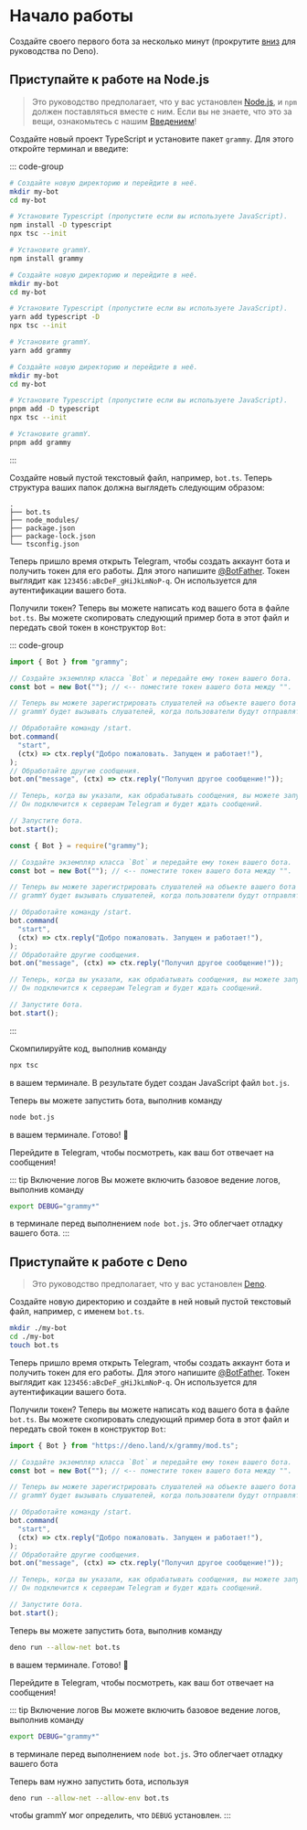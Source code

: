 # Начало работы

Создайте своего первого бота за несколько минут (прокрутите
[вниз](#приступаите-к-работе-с-deno) для руководства по Deno).

## Приступайте к работе на Node.js

> Это руководство предполагает, что у вас установлен
> [Node.js](https://nodejs.org), и `npm` должен поставляться вместе с ним. Если
> вы не знаете, что это за вещи, ознакомьтесь с нашим
> [Введением](./introduction)!

Создайте новый проект TypeScript и установите пакет `grammy`. Для этого откройте
терминал и введите:

::: code-group

```sh [npm]
# Создайте новую директорию и перейдите в неё.
mkdir my-bot
cd my-bot

# Установите Typescript (пропустите если вы используете JavaScript).
npm install -D typescript
npx tsc --init

# Установите grammY.
npm install grammy
```

```sh [Yarn]
# Создайте новую директорию и перейдите в неё.
mkdir my-bot
cd my-bot

# Установите Typescript (пропустите если вы используете JavaScript).
yarn add typescript -D
npx tsc --init

# Установите grammY.
yarn add grammy
```

```sh [pnpm]
# Создайте новую директорию и перейдите в неё.
mkdir my-bot
cd my-bot

# Установите Typescript (пропустите если вы используете JavaScript).
pnpm add -D typescript
npx tsc --init

# Установите grammY.
pnpm add grammy
```

:::

Создайте новый пустой текстовый файл, например, `bot.ts`. Теперь структура ваших
папок должна выглядеть следующим образом:

```asciiart:no-line-numbers
.
├── bot.ts
├── node_modules/
├── package.json
├── package-lock.json
└── tsconfig.json
```

Теперь пришло время открыть Telegram, чтобы создать аккаунт бота и получить
токен для его работы. Для этого напишите [@BotFather](https://t.me/BotFather).
Токен выглядит как `123456:aBcDeF_gHiJkLmNoP-q`. Он используется для
аутентификации вашего бота.

Получили токен? Теперь вы можете написать код вашего бота в файле `bot.ts`. Вы
можете скопировать следующий пример бота в этот файл и передать свой токен в
конструктор `Bot`:

::: code-group

```ts [TypeScript]
import { Bot } from "grammy";

// Создайте экземпляр класса `Bot` и передайте ему токен вашего бота.
const bot = new Bot(""); // <-- поместите токен вашего бота между "".

// Теперь вы можете зарегистрировать слушателей на объекте вашего бота `bot`.
// grammY будет вызывать слушателей, когда пользователи будут отправлять сообщения вашему боту.

// Обработайте команду /start.
bot.command(
  "start",
  (ctx) => ctx.reply("Добро пожаловать. Запущен и работает!"),
);
// Обработайте другие сообщения.
bot.on("message", (ctx) => ctx.reply("Получил другое сообщение!"));

// Теперь, когда вы указали, как обрабатывать сообщения, вы можете запустить своего бота.
// Он подключится к серверам Telegram и будет ждать сообщений.

// Запустите бота.
bot.start();
```

```js [JavaScript]
const { Bot } = require("grammy");

// Создайте экземпляр класса `Bot` и передайте ему токен вашего бота.
const bot = new Bot(""); // <-- поместите токен вашего бота между "".

// Теперь вы можете зарегистрировать слушателей на объекте вашего бота `bot`.
// grammY будет вызывать слушателей, когда пользователи будут отправлять сообщения вашему боту.

// Обработайте команду /start.
bot.command(
  "start",
  (ctx) => ctx.reply("Добро пожаловать. Запущен и работает!"),
);
// Обработайте другие сообщения.
bot.on("message", (ctx) => ctx.reply("Получил другое сообщение!"));

// Теперь, когда вы указали, как обрабатывать сообщения, вы можете запустить своего бота.
// Он подключится к серверам Telegram и будет ждать сообщений.

// Запустите бота.
bot.start();
```

:::

Скомпилируйте код, выполнив команду

```sh
npx tsc
```

в вашем терминале. В результате будет создан JavaScript файл `bot.js`.

Теперь вы можете запустить бота, выполнив команду

```sh
node bot.js
```

в вашем терминале. Готово! :tada:

Перейдите в Telegram, чтобы посмотреть, как ваш бот отвечает на сообщения!

::: tip Включение логов 
Вы можете включить базовое ведение логов, выполнив
команду

```sh
export DEBUG="grammy*"
```

в терминале перед выполнением `node bot.js`. Это облегчает отладку вашего бота.
:::

## Приступайте к работе с Deno

> Это руководство предполагает, что у вас установлен [Deno](https://deno.com).

Создайте новую директорию и создайте в ней новый пустой текстовый файл,
например, с именем `bot.ts`.

```sh
mkdir ./my-bot
cd ./my-bot
touch bot.ts
```

Теперь пришло время открыть Telegram, чтобы создать аккаунт бота и получить
токен для его работы. Для этого напишите [@BotFather](https://t.me/BotFather).
Токен выглядит как `123456:aBcDeF_gHiJkLmNoP-q`. Он используется для
аутентификации вашего бота.

Получили токен? Теперь вы можете написать код вашего бота в файле `bot.ts`. Вы
можете скопировать следующий пример бота в этот файл и передать свой токен в
конструктор `Bot`:

```ts
import { Bot } from "https://deno.land/x/grammy/mod.ts";

// Создайте экземпляр класса `Bot` и передайте ему токен вашего бота.
const bot = new Bot(""); // <-- поместите токен вашего бота между "".

// Теперь вы можете зарегистрировать слушателей на объекте вашего бота `bot`.
// grammY будет вызывать слушателей, когда пользователи будут отправлять сообщения вашему боту.

// Обработайте команду /start.
bot.command(
  "start",
  (ctx) => ctx.reply("Добро пожаловать. Запущен и работает!"),
);
// Обработайте другие сообщения.
bot.on("message", (ctx) => ctx.reply("Получил другое сообщение!"));

// Теперь, когда вы указали, как обрабатывать сообщения, вы можете запустить своего бота.
// Он подключится к серверам Telegram и будет ждать сообщений.

// Запустите бота.
bot.start();
```

Теперь вы можете запустить бота, выполнив команду

```sh
deno run --allow-net bot.ts
```

в вашем терминале. Готово! :tada:

Перейдите в Telegram, чтобы посмотреть, как ваш бот отвечает на сообщения!

::: tip Включение логов 
Вы можете включить базовое ведение логов, выполнив
команду

```sh
export DEBUG="grammy*"
```

в терминале перед выполнением `node bot.js`. Это облегчает отладку вашего бота

Теперь вам нужно запустить бота, используя

```sh
deno run --allow-net --allow-env bot.ts
```

чтобы grammY мог определить, что `DEBUG` установлен.
:::
